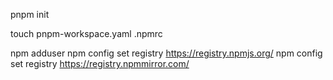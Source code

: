pnpm init

touch pnpm-workspace.yaml .npmrc

npm adduser
npm config set registry https://registry.npmjs.org/
npm config set registry https://registry.npmmirror.com/

